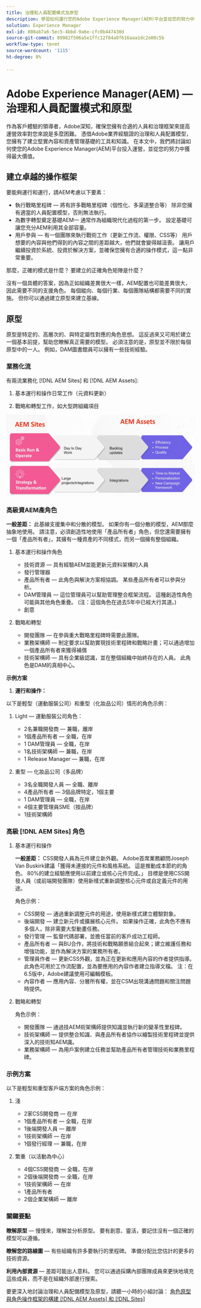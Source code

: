 ```yaml
---
title: 治理和人員配置模式及原型
description: 學習如何運行您的Adobe Experience Manager(AEM)平台並從您的努力中獲得最大價值。
solution: Experience Manager
exl-id: 808ab7a6-5ec5-4bbd-9a6e-cfc0b447430d
source-git-commit: 89982f506a5e1ffc12f84a0f616aaa1dc2e00c5b
workflow-type: tm+mt
source-wordcount: '1115'
ht-degree: 0%

---
```


# Adobe Experience Manager(AEM) — 治理和人員配置模式和原型

作為客戶體驗的領導者，Adobe深知，確保您擁有合適的人員和治理框架來提高運營效率對您來說是多麼困難。 憑借Adobe業界經驗證的治理和人員配置模型，您擁有了建立堅實內容和資產管理基礎的工具和知識。 在本文中，我們將討論如何使您的Adobe Experience Manager(AEM)平台投入運營，並從您的努力中獲得最大價值。

## 建立卓越的操作框架

要能夠運行和運行，請AEM考慮以下要素：

* 執行戰略里程碑 — 將有許多戰略里程碑（個性化、多渠道整合等） 除非您擁有適當的人員配置模型，否則無法執行。
* 為數字轉型奠定基礎AEM— 通常作為組織現代化過程的第一步。 設定基礎可讓您充分AEM利用其全部容量。
* 用戶參與 — 有一個團隊來執行戰術工作（更新工作流、權限、CSS等） 用戶想要的內容與他們得到的內容之間的差距越大，他們就會變得越沮喪。 讓用戶繼續投資於系統、投資於解決方案，並確保您擁有合適的操作模式，這一點非常重要。

那麼，正確的模式是什麼？ 要建立的正確角色矩陣是什麼？

沒有一個具體的答案，因為正如組織差異很大一樣，AEM配置也可能差異很大，因此需要不同的支援角色。 每個縱向、每個行業、每個團隊結構都需要不同的實施。 但你可以通過建立原型來建立基線。

## 原型

原型是特定的、高層次的、與特定屬性對應的角色思想。 這反過來又可用於建立一個基本前提，幫助您瞭解真正需要的模型。 必須注意的是，原型並不限於每個原型中的一人。 例如，DAM圖書館員可以擁有一些技術經驗。

### 業務化流

有兩流業務化 [!DNL AEM Sites] 和 [!DNL AEM Assets]:

1. 基本運行和操作日常工作（元資料更新）

1. 戰略和轉型工作，如大型跨組織項目

![業務流](assets/streams-of-operationalization.png)

### 高級資AEM產角色

**一般差距：** 此基線支援集中和分散的模型。 如果你有一個分散的模型，AEM那麼抽象地使用。 請注意，必須創造性地使用「產品所有者」角色，但您還需要擁有一個「產品所有者」，其擁有一種資產的不同樣式，而另一個擁有整個組織。

1. 基本運行和操作角色

   * 技術資源 — 具有經驗AEM並能更新元資料架構的人員
   * 發行管理器
   * 產品所有者 — 此角色與解決方案相協調。 某些產品所有者可以參與分析。
   * DAM管理員 — 這位管理員可以幫助管理整合框架流程。 這種創造性角色可能與其他角色重疊。 (注：這個角色在過去5年中已經大行其道。)
   * 創意

1. 戰略和轉型

   * 開發團隊 — 在參與重大戰略里程碑時需要此團隊。
   * 業務架構師 — 制定要求以幫助實現技術里程碑和戰略計畫；可以通過增加一個產品所有者來獲得補償
   * 技術架構師 — 具有企業級認識，並在整個組織中始終存在的人員。 此角色是DAM的真相中心。

**示例方案**

1. **運行和操作：**

以下是輕型（運動服裝公司）和重型（化妝品公司）情形的角色示例：

1. Light — 運動服裝公司角色：

   * 2名兼職開發商 — 兼職，離岸
   * 1個產品所有者 — 全職，在岸
   * 1 DAM管理員 — 全職，在岸
   * 1名技術架構師 — 兼職，在岸
   * 1 Release Manager — 兼職，在岸

1. 重型 — 化妝品公司（多品牌）

   * 3名全職開發人員 — 全職、離岸
   * 4產品所有者 — 3個品牌特定，1個主要
   * 1 DAM管理員 — 全職，在岸
   * 4個主要管理員SME（按品牌）
   * 1技術架構師

### 高級 [!DNL AEM Sites] 角色

1. 基本運行和操作

   **一般差距：** CSS開發人員為元件建立新外觀。 Adobe首席業務顧問Joseph Van Buskirk建議「獲得未連接的元件和風格系統。 這是推動成本節約的角色。 80%的建立經驗應使用以前建立或核心元件完成。」 目標是使用CSS開發人員（或前端開發團隊）使用新樣式重新調整核心元件或自定義元件的用途。

   角色示例：

   * CSS開發 — 通過重新調整元件的用途，使用新樣式建立體驗對象。
   * 後端開發 — 建立新元件或擴展核心元件。 如果操作正確，此角色不應有多個人，除非需要大型動畫任務。
   * 發行管理 — 監督代碼部署，並擔任當前的客戶成功工程師。
   * 產品所有者 — 與BU合作，將技術和戰略願景結合起來；建立維護任務和增強功能，並作為解決方案的業務所有者。
   * 管理員作者 — 更新CSS外觀，並為正在更新和應用內容的作者提供指導。 此角色可用於工作流配置，並為要應用的內容作者建立指導文檔。 注：在6.5版中，Adobe建議使用可編輯模板。
   * 內容作者 — 應用內容、分層所有權，並在CSM出現溝通問題和關注問題時提供。

1. 戰略和轉型

   角色示例：

   * 開發團隊 — 通過技AEM術架構師提供知識並執行新的變革性里程碑。
   * 技術架構師 — 提供整合知識、與產品所有者協作以繪製技術里程碑並提供深入的技術知AEM識。
   * 業務架構師 — 為用戶案例建立任務並幫助產品所有者管理技術和業務里程碑。

### 示例方案

以下是輕型和重型客戶端方案的角色示例：

1. 淺

   * 2家CSS開發商 — 在岸
   * 1個產品所有者 — 全職，在岸
   * 1後端開發人員 — 離岸
   * 1技術架構師 — 在岸
   * 1個發行經理 — 兼職，在岸

1. 繁重（以活動為中心）

   * 4個CSS開發商 — 全職，在岸
   * 2個後端開發商 — 全職，在岸
   * 1技術架構師 — 在岸
   * 1產品所有者
   * 2個企業架構師 — 離岸

### 關鍵要點

**瞭解原型**  — 慢慢來，理解並分析原型。 要有創意、靈活，要記住沒有一個正確的模型可以遵循。

**瞭解您的路線圖**  — 有些組織有許多要執行的里程碑。 準備分配比您估計的更多的技術資源。

**利用內部資源**  — 差距可能出人意料。 您可以通過採購內部團隊成員來更快地填充這些成員，而不是在組織外部進行搜索。

要更深入地討論治理和人員配備模型及原型，請聽一小時的小組討論： [角色原型與角色操作框架的構建 [!DNL AEM Assets] 和 [!DNL Sites]](https://adobecustomersuccess.adobeconnect.com/p8ml5nmy0758mp4/)
